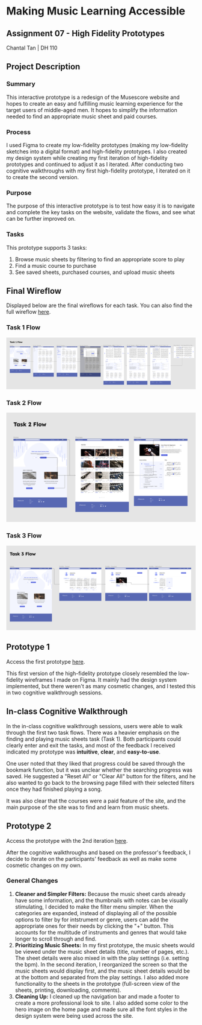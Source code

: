 # **Making Music Learning Accessible**
## Assignment 07 - High Fidelity Prototypes
Chantal Tan | DH 110

## Project Description

### Summary
This interactive prototype is a redesign of the Musescore website and hopes to create an easy and fulfilling music learning experience for the target users of middle-aged men. It hopes to simplify the information needed to find an appropriate music sheet and paid courses.

### Process
I used Figma to create my low-fidelity prototypes (making my low-fidelity sketches into a digital format) and high-fidelity prototypes. I also created my design system while creating my first iteration of high-fidelity prototypes and continued to adjust it as I iterated. After conducting two cognitive walkthroughs with my first high-fidelity prototype, I iterated on it to create the second version.

### Purpose
The purpose of this interactive prototype is to test how easy it is to navigate and complete the key tasks on the website, validate the flows, and see what can be further improved on.

### Tasks
This prototype supports 3 tasks:
1. Browse music sheets by filtering to find an appropriate score to play
2. Find a music course to purchase
3. See saved sheets, purchased courses, and upload music sheets

## Final Wireflow
Displayed below are the final wireflows for each task. You can also find the full wireflow [here](https://www.figma.com/file/C4mhVS68SXBz0grFeql6tK/DH-110-Project?node-id=122%3A2807).

### Task 1 Flow
<img src="./Task 1 Flow.png">

### Task 2 Flow
<img src="./Task 2 Flow.png">

### Task 3 Flow
<img src="./Task 3 Flow.png">

## Prototype 1
Access the first prototype [here](https://www.figma.com/proto/C4mhVS68SXBz0grFeql6tK/DH-110-Project?node-id=122%3A2808&scaling=scale-down-width&page-id=199%3A8576&starting-point-node-id=131%3A5205&show-proto-sidebar=1).

This first version of the high-fidelity prototype closely resembled the low-fidelity wireframes I made on Figma. It mainly had the design system implemented, but there weren't as many cosmetic changes, and I tested this in two cognitive walkthrough sessions.

## In-class Cognitive Walkthrough
In the in-class cognitive walkthrough sessions, users were able to walk through the first two task flows. There was a heavier emphasis on the finding and playing music sheets task (Task 1). Both participants could clearly enter and exit the tasks, and most of the feedback I received indicated my prototype was **intuitive**, **clear**, and **easy-to-use**. 

One user noted that they liked that progress could be saved through the bookmark function, but it was unclear whether the searching progress was saved. He suggested a "Reset All" or "Clear All" button for the filters, and he also wanted to go back to the browsing page filled with their selected filters once they had finished playing a song.

It was also clear that the courses were a paid feature of the site, and the main purpose of the site was to find and learn from music sheets.

## Prototype 2
Access the prototype with the 2nd iteration [here](https://www.figma.com/proto/C4mhVS68SXBz0grFeql6tK/DH-110-Project?node-id=163%3A3583&scaling=scale-down-width&page-id=199%3A8576&starting-point-node-id=131%3A5205&show-proto-sidebar=1).

After the cognitive walkthroughs and based on the professor's feedback, I decide to iterate on the participants' feedback as well as make some cosmetic changes on my own. 

### General Changes
1. **Cleaner and Simpler Filters:** Because the music sheet cards already have some information, and the thumbnails with notes can be visually stimulating, I decided to make the filter menu simpler. When the categories are expanded, instead of displaying all of the possible options to filter by for intstrument or genre, users can add the appropriate ones for their needs by clicking the "+" button. This accounts for the multitude of instruments and genres that would take longer to scroll through and find. 
2. **Prioritizing Music Sheets:** In my first prototype, the music sheets would be viewed under the music sheet details (title, number of pages, etc.). The sheet details were also mixed in with the play settings (i.e. setting the bpm). In the second iteration, I reorganized the screen so that the music sheets would display first, and the music sheet details would be at the bottom and separated from the play settings. I also added more functionality to the sheets in the prototype (full-screen view of the sheets, printing, downloading, comments). 
3. **Cleaning Up:** I cleaned up the navigation bar and made a footer to create a more professional look to site. I also added some color to the hero image on the home page and made sure all the font styles in the design system were being used across the site.


